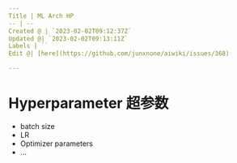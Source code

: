 ```yaml
---
Title | ML Arch HP
-- | --
Created @ | `2023-02-02T09:12:37Z`
Updated @| `2023-02-02T09:13:11Z`
Labels | ``
Edit @| [here](https://github.com/junxnone/aiwiki/issues/368)

---
```

# Hyperparameter 超参数

- batch size
- LR
- Optimizer parameters
- ...
